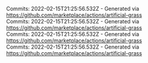 Commits: 2022-02-15T21:25:56.532Z - Generated via https://github.com/marketplace/actions/artificial-grass
<br>
Commits: 2022-02-15T21:25:56.532Z - Generated via https://github.com/marketplace/actions/artificial-grass
<br>
Commits: 2022-02-15T21:25:56.532Z - Generated via https://github.com/marketplace/actions/artificial-grass
<br>
Commits: 2022-02-15T21:25:56.532Z - Generated via https://github.com/marketplace/actions/artificial-grass
<br>
